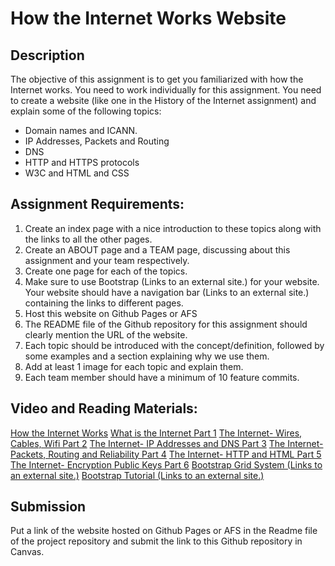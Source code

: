 # How the Internet Works Website
## Description
The objective of this assignment is to get you familiarized with how the Internet works. 
You need to work individually for this assignment. You need to create a website (like 
one in the History of the Internet assignment) and explain some of the following topics:
* Domain names and ICANN.
* IP Addresses, Packets and Routing
* DNS
* HTTP and HTTPS protocols
* W3C and HTML and CSS

## Assignment Requirements:
1. Create an index page with a nice introduction to these topics along with the links to all the other pages.
2. Create an ABOUT page and a TEAM page, discussing about this assignment and your team respectively.
3. Create one page for each of the topics.
4. Make sure to use Bootstrap (Links to an external site.) for your website. Your website should have a navigation bar (Links to an external site.) containing the links to different pages.
5. Host this website on Github Pages or AFS
6. The README file of the Github repository for this assignment should clearly mention the URL of the website. 
7. Each topic should be introduced with the concept/definition, followed by some examples and a section explaining why we use them. 
8. Add at least 1 image for each topic and explain them.
9. Each team member should have a minimum of 10 feature commits.

## Video and Reading Materials:

[How the Internet Works](https://njit.instructure.com/courses/13041/files/1130368?module_item_id=334770)
[What is the Internet Part 1](https://njit.instructure.com/courses/13041/files/1130366?module_item_id=334771)
[The Internet- Wires, Cables, Wifi Part 2](https://njit.instructure.com/courses/13041/files/1130367?module_item_id=334772)
[The Internet- IP Addresses and DNS Part 3](https://njit.instructure.com/courses/13041/files/1130369?module_item_id=334773)
[The Internet- Packets, Routing and Reliability Part 4](https://njit.instructure.com/courses/13041/files/1130358?module_item_id=334774)
[The Internet- HTTP and HTML Part 5](https://njit.instructure.com/courses/13041/files/1130370?module_item_id=334775)
[The Internet- Encryption Public Keys Part 6](https://njit.instructure.com/courses/13041/files/1130360?module_item_id=334776)
[Bootstrap Grid System (Links to an external site.)](https://www.w3schools.com/bootstrap/bootstrap_grid_system.asp)
[Bootstrap Tutorial (Links to an external site.)](https://www.tutorialrepublic.com/twitter-bootstrap-tutorial/bootstrap-responsive-layout.php)

## Submission
Put a link of the website hosted on Github Pages or AFS in the Readme file of the project repository and submit the link to this Github repository in Canvas.